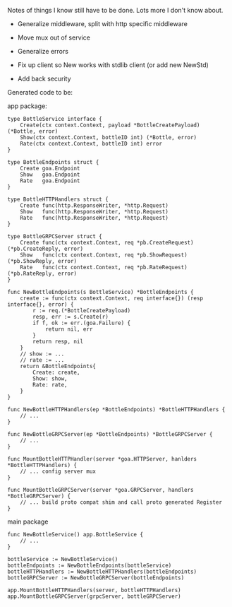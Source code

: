 Notes of things I know still have to be done. Lots more I don't know about.

- Generalize middleware, split with http specific middleware
- Move mux out of service
- Generalize errors

- Fix up client so New works with stdlib client (or add new NewStd)
- Add back security


Generated code to be:

app package:

    type BottleService interface {
        Create(ctx context.Context, payload *BottleCreatePayload) (*Bottle, error)
        Show(ctx context.Context, bottleID int) (*Bottle, error)
        Rate(ctx context.Context, bottleID int) error
    }

    type BottleEndpoints struct {
        Create goa.Endpoint
        Show   goa.Endpoint
        Rate   goa.Endpoint
    }

    type BottleHTTPHandlers struct {
        Create func(http.ResponseWriter, *http.Request)
        Show   func(http.ResponseWriter, *http.Request)
        Rate   func(http.ResponseWriter, *http.Request)
    }

    type BottleGRPCServer struct {
        Create func(ctx context.Context, req *pb.CreateRequest) (*pb.CreateReply, error)
        Show   func(ctx context.Context, req *pb.ShowRequest) (*pb.ShowReply, error)
        Rate   func(ctx context.Context, req *pb.RateRequest) (*pb.RateReply, error)
    }

    func NewBottleEndpoints(s BottleService) *BottleEndpoints {
        create := func(ctx context.Context, req interface{}) (resp interface{}, error) {
            r := req.(*BottleCreatePayload)
            resp, err := s.Create(r)
            if f, ok := err.(goa.Failure) {
                return nil, err
            }
            return resp, nil
        }
        // show := ...
        // rate := ...
        return &BottleEndpoints{
            Create: create,
            Show: show,
            Rate: rate,
        }
    }

    func NewBottleHTTPHandlers(ep *BottleEndpoints) *BottleHTTPHandlers {
        // ...
    }

    func NewBottleGRPCServer(ep *BottleEndpoints) *BottleGRPCServer {
        // ...
    }

    func MountBottleHTTPHandler(server *goa.HTTPServer, hanlders *BottleHTTPHandlers) {
        // ... config server mux
    }

    func MountBottleGRPCServer(server *goa.GRPCServer, handlers *BottleGRPCServer) {
        // ... build proto compat shim and call proto generated Register
    }

main package

    func NewBottleService() app.BottleService {
        // ...
    }

    bottleService := NewBottleService()
    bottleEndpoints := NewBottleEndpoints(bottleService)
    bottleHTTPHandlers := NewBottleHTTPHandlers(bottleEndpoints)
    bottleGRPCServer := NewBottleGRPCServer(bottleEndpoints)

    app.MountBottleHTTPHandlers(server, bottleHTTPHandlers)
    app.MountBottleGRPCServer(grpcServer, bottleGRPCServer)

